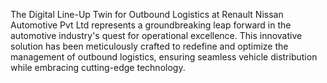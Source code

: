 
The Digital Line-Up Twin for Outbound Logistics at Renault Nissan Automotive Pvt Ltd represents a groundbreaking leap forward in the automotive industry's quest for operational excellence. This innovative solution has been meticulously crafted to redefine and optimize the management of outbound logistics, ensuring seamless vehicle distribution while embracing cutting-edge technology.
